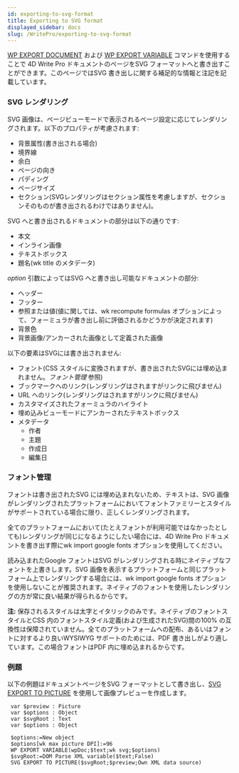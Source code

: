 ```yaml
---
id: exporting-to-svg-format
title: Exporting to SVG format
displayed_sidebar: docs
slug: /WritePro/exporting-to-svg-format
---
```


[WP EXPORT DOCUMENT](../commands/wp-export-document) および [WP EXPORT VARIABLE](../commands/wp-export-variable) コマンドを使用することで 4D Write Pro ドキュメントのページをSVG フォーマットへと書き出すことができます。このページではSVG 書き出しに関する補足的な情報と注記を記載しています。

### SVG レンダリング 

SVG 画像は、ページビューモードで表示されるページ設定に応じてレンダリングされます。以下のプロパティが考慮されます:

* 背景属性(書き出される場合)
* 境界線
* 余白
* ページの向き
* パディング
* ページサイズ
* セクション(SVGレンダリングはセクション属性を考慮しますが、セクションそのものが書き出されるわけではありません)。

SVG へと書き出されるドキュメントの部分は以下の通りです:

* 本文
* インライン画像
* テキストボックス
* 題名(wk title のメタデータ)

*option* 引数によってはSVG へと書き出し可能なドキュメントの部分:

* ヘッダー
* フッター
* 参照または値(値に関しては、wk recompute formulas オプションによって、フォーミュラが書き出し前に評価されるかどうかが決定されます)
* 背景色
* 背景画像/アンカーされた画像として定義された画像

以下の要素はSVGには書き出されません:

* フォント(CSS スタイルに変換されますが、書き出されたSVGには埋め込まれません。*フォント管理* 参照)
* ブックマークへのリンク(レンダリングはされますがリンクに飛びません)
* URL へのリンク(レンダリングはされますがリンクに飛びません)
* カスタマイズされたフォーミュラのハイライト
* 埋め込みビューモードにアンカーされたテキストボックス
* メタデータ  
   * 作者  
   * 主題  
   * 作成日  
   * 編集日

### フォント管理 

フォントは書き出されたSVG には埋め込まれないため、テキストは、SVG 画像がレンダリングされたプラットフォームにおいてフォントファミリーとスタイルがサポートされている場合に限り、正しくレンダリングされます。

全てのプラットフォームにおいて(たとえフォントが利用可能ではなかったとしても)レンダリングが同じになるようにしたい場合には、4D Write Pro ドキュメントを書き出す際にwk import google fonts オプションを使用してください。

読み込まれたGoogle フォントはSVG がレンダリングされる時にネイティブなフォントを上書きします。SVG 画像を表示するプラットフォームと同じプラットフォーム上でレンダリングする場合には、wk import google fonts オプションを使用しないことが推奨されます。ネイティブのフォントを使用したレンダリングの方が常に良い結果が得られるからです。

**注:** 保存されるスタイルは太字とイタリックのみです。ネイティブのフォントスタイルとCSS 内のフォントスタイル定義(および生成されたSVG)間の100% の互換性は保障されていません。全てのプラットフォームへの配布、あるいはフォントに対するより良いWYSIWYG サポートのためには、PDF 書き出しがより適しています。この場合フォントはPDF 内に埋め込まれるからです。

### 例題 

以下の例題はドキュメントページをSVG フォーマットとして書き出し、[SVG EXPORT TO PICTURE](../../commands/svg-export-to-picture) を使用して画像プレビューを作成します。

```4d
 var $preview : Picture
 var $options : Object
 var $svgRoot : Text
 var $options : Object
 
 $options:=New object
 $options[wk max picture DPI]:=96
 WP EXPORT VARIABLE(wpDoc;$text;wk svg;$options)
 $svgRoot:=DOM Parse XML variable($text;False)
 SVG EXPORT TO PICTURE($svgRoot;$preview;Own XML data source)
```